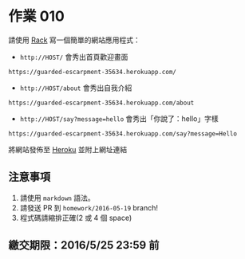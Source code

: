 # 作業 010

請使用 [Rack](http://rack.github.io/) 寫一個簡單的網站應用程式：

* `http://HOST/` 會秀出首頁歡迎畫面
```
https://guarded-escarpment-35634.herokuapp.com/
```
* `http://HOST/about` 會秀出自我介紹
```
https://guarded-escarpment-35634.herokuapp.com/about
```
* `http://HOST/say?message=hello` 會秀出「你說了：hello」字樣
```
https://guarded-escarpment-35634.herokuapp.com/say?message=Hello
```
將網站發佈至 [Heroku](https://heroku.com/) 並附上網址連結

## 注意事項

1. 請使用 `markdown` 語法。
2. 請發送 PR 到 `homework/2016-05-19` branch!
3. 程式碼請縮排正確(2 或 4 個 space)

## 繳交期限：2016/5/25 23:59 前
